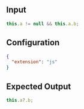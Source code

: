 
## Input
```javascript input
this.a != null && this.a.b;
```

## Configuration
```json configuration
{
  "extension": "js"
}
```

## Expected Output
```javascript expected output
this.a?.b;
```
